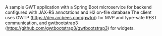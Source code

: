 A sample GWT application with a Spring Boot microservice for backend configured with JAX-RS annotations and H2 on-file database The client uses GWTP (https://dev.arcbees.com/gwtp/) for MVP and type-safe REST communication, and gwtbootstrap3 (https://github.com/gwtbootstrap3/gwtbootstrap3) for widgets.
